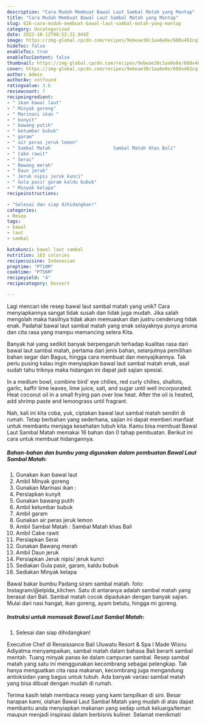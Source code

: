 ```yaml
---
description: "Cara Mudah Membuat Bawal Laut Sambal Matah yang Mantap"
title: "Cara Mudah Membuat Bawal Laut Sambal Matah yang Mantap"
slug: 626-cara-mudah-membuat-bawal-laut-sambal-matah-yang-mantap
category: Uncategorized
date: 2022-10-12T08:52:22.944Z
image: https://img-global.cpcdn.com/recipes/9ebeae38c1aa6e8e/680x482cq70/bawal-laut-sambal-matah-foto-resep-utama.jpg
hideToc: false
enableToc: true
enableTocContent: false
thumbnail: https://img-global.cpcdn.com/recipes/9ebeae38c1aa6e8e/680x482cq70/bawal-laut-sambal-matah-foto-resep-utama.jpg
cover: https://img-global.cpcdn.com/recipes/9ebeae38c1aa6e8e/680x482cq70/bawal-laut-sambal-matah-foto-resep-utama.jpg
author: Admin
authorAv: notfound
ratingvalue: 3.6
reviewcount: 7
recipeingredient:
- " ikan bawal laut"
- " Minyak goreng"
- " Marinasi ikan "
- " kunyit"
- " bawang putih"
- " ketumbar bubuk"
- " garam"
- " air peras jeruk lemon"
- " Sambal Matah                       Sambal Matah khas Bali"
- " Cabe rawit"
- " Serai"
- " Bawang merah"
- " Daun jeruk"
- " Jeruk nipis jeruk kunci"
- " Gula pasir garam kaldu bubuk"
- " Minyak kelapa"
recipeinstructions:

- "Selesai dan siap dihidangkan!"
categories:
- Resep
tags:
- bawal
- laut
- sambal

katakunci: bawal laut sambal 
nutrition: 163 calories
recipecuisine: Indonesian
preptime: "PT10M"
cooktime: "PT56M"
recipeyield: "4"
recipecategory: Dessert

---
```





Lagi mencari ide resep bawal laut sambal matah yang unik? Cara menyiapkannya sangat tidak susah dan tidak juga mudah. Jika salah mengolah maka hasilnya tidak akan memuaskan dan justru cenderung tidak enak. Padahal bawal laut sambal matah yang enak selayaknya punya aroma dan cita rasa yang mampu memancing selera Kita.





Banyak hal yang sedikit banyak berpengaruh terhadap kualitas rasa dari bawal laut sambal matah, pertama dari jenis bahan, selanjutnya pemilihan bahan segar dan Bagus, hingga cara membuat dan menyajikannya. Tak perlu pusing kalau ingin menyiapkan bawal laut sambal matah enak,      asal sudah tahu triknya maka hidangan ini dapat jadi sajian spesial.














In a medium bowl, combine bird&#39; eye chilies, red curly chilies, shallots, garlic, kaffir lime leaves, lime juice, salt, and sugar until well incorporated. Heat coconut oil in a small frying pan over low heat. After the oil is heated, add shrimp paste and lemongrass until fragrant.






Nah, kali ini kita coba, yuk, ciptakan bawal laut sambal matah sendiri di rumah. Tetap berbahan yang sederhana, sajian ini dapat memberi manfaat untuk membantu menjaga kesehatan tubuh kita. Kamu bisa membuat Bawal Laut Sambal Matah memakai 16 bahan dan 0 tahap pembuatan. Berikut ini cara untuk membuat hidangannya.

<!--inarticleads1-->

##### Bahan-bahan dan bumbu yang digunakan dalam pembuatan Bawal Laut Sambal Matah:

1. Gunakan  ikan bawal laut
1. Ambil  Minyak goreng
1. Gunakan  Marinasi ikan :
1. Persiapkan  kunyit
1. Gunakan  bawang putih
1. Ambil  ketumbar bubuk
1. Ambil  garam
1. Gunakan  air peras jeruk lemon
1. Ambil  Sambal Matah :                      Sambal Matah khas Bali
1. Ambil  Cabe rawit
1. Persiapkan  Serai
1. Gunakan  Bawang merah
1. Ambil  Daun jeruk
1. Persiapkan  Jeruk nipis/ jeruk kunci
1. Sediakan  Gula pasir, garam, kaldu bubuk
1. Sediakan  Minyak kelapa


Bawal bakar bumbu Padang siram sambal matah. foto: Instagram/@elpida_kitchen. Satu di antaranya adalah sambal matah yang berasal dari Bali. Sambal matah cocok dipadukan dengan banyak sajian. Mulai dari nasi hangat, ikan goreng, ayam betutu, hingga mi goreng. 

<!--inarticleads2-->

##### Instruksi untuk memasak Bawal Laut Sambal Matah:


1. Selesai dan siap dihidangkan!

Executive Chef di Renaissance Bali Uluwatu Resort &amp; Spa I Made Wisnu Adiyatma menyampaikan, sambal matah dalam bahasa Bali berarti sambal mentah. Tuang minyak panas ke dalam campuran sambal. Resep sambal matah yang satu ini menggunakan kecombrang sebagai pelengkap. Tak hanya menguatkan cita rasa makanan, kecombrang juga mengandung antioksidan yang bagus untuk tubuh. Ada banyak variasi sambal matah yang bisa dibuat dengan mudah di rumah. 

Terima kasih telah membaca resep yang kami tampilkan di sini. Besar harapan kami, olahan Bawal Laut Sambal Matah yang mudah di atas dapat membantu anda menyiapkan makanan yang sedap untuk keluarga/teman maupun menjadi inspirasi dalam berbisnis kuliner. Selamat menikmati
